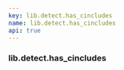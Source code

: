 ```yaml
---
key: lib.detect.has_cincludes
name: lib.detect.has_cincludes
api: true
---
```


### lib.detect.has_cincludes
